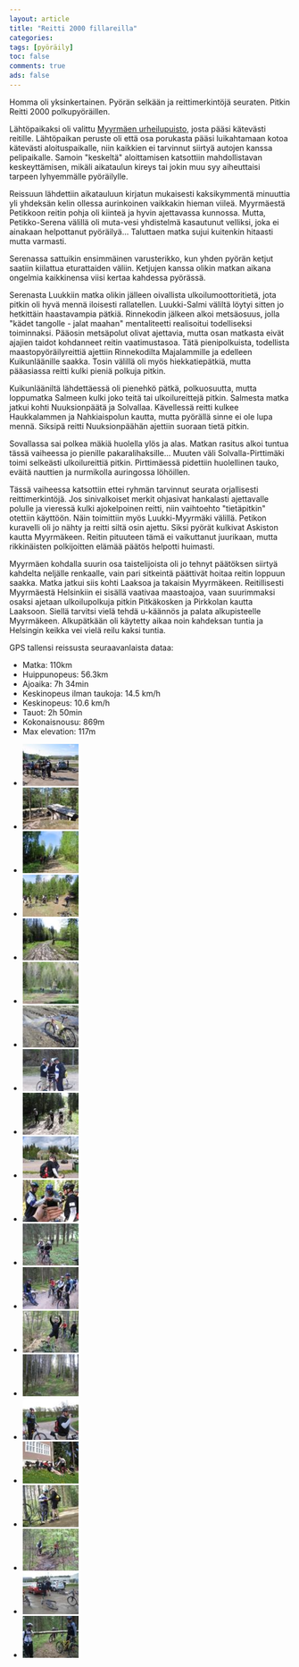 ```yaml
---
layout: article 
title: "Reitti 2000 fillareilla" 
categories: 
tags: [pyöräily]
toc: false 
comments: true 
ads: false 
---
```


Homma oli yksinkertainen. Pyörän selkään ja reittimerkintöjä seuraten.
Pitkin Reitti 2000 polkupyöräillen.

Lähtöpaikaksi oli valittu [Myyrmäen
urheilupuisto](http://kansalaisen.karttapaikka.fi/kartanhaku/osoitehaku.html?scale=16000&tool=siirra&lang=FI&cy=6683917&cx=2546750&osoite=&kunta=&map.x=199&map.y=204),
josta pääsi kätevästi reitille. Lähtöpaikan peruste oli että osa
porukasta pääsi luikahtamaan kotoa kätevästi aloituspaikalle, niin
kaikkien ei tarvinnut siirtyä autojen kanssa pelipaikalle. Samoin
"keskeltä" aloittamisen katsottiin mahdollistavan keskeyttämisen, mikäli
aikataulun kireys tai jokin muu syy aiheuttaisi tarpeen lyhyemmälle
pyöräilylle.

Reissuun lähdettiin aikatauluun kirjatun mukaisesti kaksikymmentä
minuuttia yli yhdeksän kelin ollessa aurinkoinen vaikkakin hieman
viileä. Myyrmäestä Petikkoon reitin pohja oli kiinteä ja hyvin
ajettavassa kunnossa. Mutta, Petikko-Serena välillä oli muta-vesi
yhdistelmä kasautunut velliksi, joka ei ainakaan helpottanut
pyöräilyä... Taluttaen matka sujui kuitenkin hitaasti mutta varmasti.

Serenassa sattuikin ensimmäinen varusterikko, kun yhden pyörän ketjut
saatiin kiilattua eturattaiden väliin. Ketjujen kanssa olikin matkan
aikana ongelmia kaikkinensa viisi kertaa kahdessa pyörässä.

Serenasta Luukkiin matka olikin jälleen oivallista ulkoilumoottoritietä,
jota pitkin oli hyvä mennä iloisesti rallatellen. Luukki-Salmi väliltä
löytyi sitten jo hetkittäin haastavampia pätkiä. Rinnekodin jälkeen
alkoi metsäosuus, jolla "kädet tangolle - jalat maahan" mentaliteetti
realisoitui todelliseksi toiminnaksi. Pääosin metsäpolut olivat
ajettavia, mutta osan matkasta eivät ajajien taidot kohdanneet reitin
vaatimustasoa. Tätä pienipolkuista, todellista maastopyöräilyreittiä
ajettiin Rinnekodilta Majalammille ja edelleen Kuikunläänille saakka.
Tosin välillä oli myös hiekkatiepätkiä, mutta pääasiassa reitti kulki
pieniä polkuja pitkin.

Kuikunlääniltä lähdettäessä oli pienehkö pätkä, polkuosuutta, mutta
loppumatka Salmeen kulki joko teitä tai ulkoilureittejä pitkin. Salmesta
matka jatkui kohti Nuuksionpäätä ja Solvallaa. Kävellessä reitti kulkee
Haukkalammen ja Nahkiaispolun kautta, mutta pyörällä sinne ei ole lupa
mennä. Siksipä reitti Nuuksionpäähän ajettiin suoraan tietä pitkin.

Sovallassa sai polkea mäkiä huolella ylös ja alas. Matkan rasitus alkoi
tuntua tässä vaiheessa jo pienille pakaralihaksille... Muuten väli
Solvalla-Pirttimäki toimi selkeästi ulkoilureittiä pitkin. Pirttimäessä
pidettiin huolellinen tauko, eväitä nauttien ja nurmikolla auringossa
löhöillen.

Tässä vaiheessa katsottiin ettei ryhmän tarvinnut seurata orjallisesti
reittimerkintöjä. Jos sinivalkoiset merkit ohjasivat hankalasti
ajettavalle polulle ja vieressä kulki ajokelpoinen reitti, niin
vaihtoehto "tietäpitkin" otettiin käyttöön. Näin toimittiin myös
Luukki-Myyrmäki välillä. Petikon kuravelli oli jo nähty ja reitti siltä
osin ajettu. Siksi pyörät kulkivat Askiston kautta Myyrmäkeen. Reitin
pituuteen tämä ei vaikuttanut juurikaan, mutta rikkinäisten polkijoitten
elämää päätös helpotti huimasti.

Myyrmäen kohdalla suurin osa taistelijoista oli jo tehnyt päätöksen
siirtyä kahdelta neljälle renkaalle, vain pari sitkeintä päättivät
hoitaa reitin loppuun saakka. Matka jatkui siis kohti Laaksoa ja
takaisin Myyrmäkeen. Reitillisesti Myyrmäestä Helsinkiin ei sisällä
vaativaa maastoajoa, vaan suurimmaksi osaksi ajetaan ulkoilupolkuja
pitkin Pitkäkosken ja Pirkkolan kautta Laaksoon. Siellä tarvitsi vielä
tehdä u-käännös ja palata alkupisteelle Myyrmäkeen. Alkupätkään oli
käytetty aikaa noin kahdeksan tuntia ja Helsingin keikka vei vielä reilu
kaksi tuntia.

GPS tallensi reissusta seuraavanlaista dataa:

-   Matka: 110km
-   Huippunopeus: 56.3km
-   Ajoaika: 7h 34min
-   Keskinopeus ilman taukoja: 14.5 km/h
-   Keskinopeus: 10.6 km/h
-   Tauot: 2h 50min
-   Kokonaisnousu: 869m
-   Max elevation: 117m

<div class="th-grid image-gallery" markdown="1">

-   [![](/images/reitti-2000-fillareilla/Thumbnails/peruskuntofillarireitti2k2006_01b.jpg)](/images/reitti-2000-fillareilla/peruskuntofillarireitti2k2006_01b.jpg)
-   [![](/images/reitti-2000-fillareilla/Thumbnails/peruskuntofillarireitti2k2006_02b.jpg)](/images/reitti-2000-fillareilla/peruskuntofillarireitti2k2006_02b.jpg)
-   [![](/images/reitti-2000-fillareilla/Thumbnails/peruskuntofillarireitti2k2006_03b.jpg)](/images/reitti-2000-fillareilla/peruskuntofillarireitti2k2006_03b.jpg)
-   [![](/images/reitti-2000-fillareilla/Thumbnails/peruskuntofillarireitti2k2006_04b.jpg)](/images/reitti-2000-fillareilla/peruskuntofillarireitti2k2006_04b.jpg)
-   [![](/images/reitti-2000-fillareilla/Thumbnails/peruskuntofillarireitti2k2006_05b.jpg)](/images/reitti-2000-fillareilla/peruskuntofillarireitti2k2006_05b.jpg)
-   [![](/images/reitti-2000-fillareilla/Thumbnails/peruskuntofillarireitti2k2006_06b.jpg)](/images/reitti-2000-fillareilla/peruskuntofillarireitti2k2006_06b.jpg)
-   [![](/images/reitti-2000-fillareilla/Thumbnails/peruskuntofillarireitti2k2006_07b.jpg)](/images/reitti-2000-fillareilla/peruskuntofillarireitti2k2006_07b.jpg)
-   [![](/images/reitti-2000-fillareilla/Thumbnails/peruskuntofillarireitti2k2006_08b.jpg)](/images/reitti-2000-fillareilla/peruskuntofillarireitti2k2006_08b.jpg)
-   [![](/images/reitti-2000-fillareilla/Thumbnails/peruskuntofillarireitti2k2006_09b.jpg)](/images/reitti-2000-fillareilla/peruskuntofillarireitti2k2006_09b.jpg)
-   [![](/images/reitti-2000-fillareilla/Thumbnails/peruskuntofillarireitti2k2006_10b.jpg)](/images/reitti-2000-fillareilla/peruskuntofillarireitti2k2006_10b.jpg)
-   [![](/images/reitti-2000-fillareilla/Thumbnails/peruskuntofillarireitti2k2006_11b.jpg)](/images/reitti-2000-fillareilla/peruskuntofillarireitti2k2006_11b.jpg)
-   [![](/images/reitti-2000-fillareilla/Thumbnails/peruskuntofillarireitti2k2006_12b.jpg)](/images/reitti-2000-fillareilla/peruskuntofillarireitti2k2006_12b.jpg)
-   [![](/images/reitti-2000-fillareilla/Thumbnails/peruskuntofillarireitti2k2006_13b.jpg)](/images/reitti-2000-fillareilla/peruskuntofillarireitti2k2006_13b.jpg)
-   [![](/images/reitti-2000-fillareilla/Thumbnails/peruskuntofillarireitti2k2006_14b.jpg)](/images/reitti-2000-fillareilla/peruskuntofillarireitti2k2006_14b.jpg)
-   [![](/images/reitti-2000-fillareilla/Thumbnails/peruskuntofillarireitti2k2006_15b.jpg)](/images/reitti-2000-fillareilla/peruskuntofillarireitti2k2006_15b.jpg)
-   [![](/images/reitti-2000-fillareilla/Thumbnails/peruskuntofillarireitti2k2006_16b.jpg)](/images/reitti-2000-fillareilla/peruskuntofillarireitti2k2006_16b.jpg)
-   [![](/images/reitti-2000-fillareilla/Thumbnails/peruskuntofillarireitti2k2006_17b.jpg)](/images/reitti-2000-fillareilla/peruskuntofillarireitti2k2006_17b.jpg)
-   [![](/images/reitti-2000-fillareilla/Thumbnails/peruskuntofillarireitti2k2006_18b.jpg)](/images/reitti-2000-fillareilla/peruskuntofillarireitti2k2006_18b.jpg)
-   [![](/images/reitti-2000-fillareilla/Thumbnails/peruskuntofillarireitti2k2006_19b.jpg)](/images/reitti-2000-fillareilla/peruskuntofillarireitti2k2006_19b.jpg)
-   [![](/images/reitti-2000-fillareilla/Thumbnails/peruskuntofillarireitti2k2006_20b.jpg)](/images/reitti-2000-fillareilla/peruskuntofillarireitti2k2006_20b.jpg)
-   [![](/images/reitti-2000-fillareilla/Thumbnails/peruskuntofillarireitti2k2006_21b.jpg)](/images/reitti-2000-fillareilla/peruskuntofillarireitti2k2006_21b.jpg)

</div>
